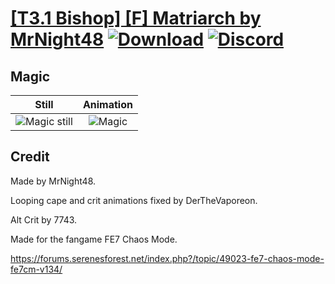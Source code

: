 # [\[T3.1 Bishop\] \[F\] Matriarch by MrNight48](./) [![Download](https://img.shields.io/badge/Download--red?style=social&logo=github)](https://minhaskamal.github.io/DownGit/#/home?url=https://github.com/Klokinator/FE-Repo/tree/main/Battle%20Animations%2FMagi%20-%20Holy-Type%2F%5BT3.1%20Bishop%5D%20%5BF%5D%20Matriarch%20by%20MrNight48%2F6.%20Magic%20(Alt%20Crit)) [![Discord](https://img.shields.io/badge/Discord--blue?style=social&logo=discord)](https://discord.gg/C7VNGnyTPA)

## Magic

| Still | Animation |
| :---: | :-------: |
| ![Magic still](./Magic_000.png) | ![Magic](./Magic.gif) |

## Credit

Made by MrNight48.

Looping cape and crit animations fixed by DerTheVaporeon.

Alt Crit by 7743.

Made for the fangame FE7 Chaos Mode.

https://forums.serenesforest.net/index.php?/topic/49023-fe7-chaos-mode-fe7cm-v134/

